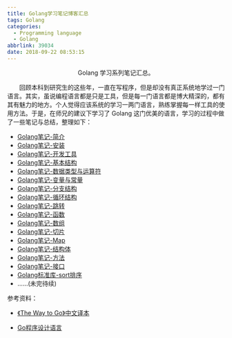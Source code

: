```yaml
---
title: Golang学习笔记博客汇总
tags: Golang
categories:
  - Programming language
  - Golang
abbrlink: 39034
date: 2018-09-22 08:53:15
---
```


<center>Golang 学习系列笔记汇总。</center>

<!--more-->

　　回顾本科到研究生的这些年，一直在写程序，但是却没有真正系统地学过一门语言。其实，虽说编程语言都是只是工具，但是每一门语言都是博大精深的，都有其有魅力的地方。个人觉得应该系统的学习一两门语言，熟练掌握每一样工具的使用方法。于是，在师兄的建议下学习了 Golang 这门优美的语言，学习的过程中做了一些笔记与总结，整理如下：



- [Golang笔记-简介](http://fanzhenyu.me/2018/08/19/Golang%E7%AC%94%E8%AE%B0-%E7%AE%80%E4%BB%8B/)
- [Golang笔记-安装](http://fanzhenyu.me/2018/08/19/Golang%E7%AC%94%E8%AE%B0-%E5%AE%89%E8%A3%85/)
- [Golang笔记-开发工具](http://fanzhenyu.me/2018/08/20/Golang%E7%AC%94%E8%AE%B0-%E5%BC%80%E5%8F%91%E5%B7%A5%E5%85%B7/)
- [Golang笔记-基本结构](http://fanzhenyu.me/2018/08/21/Golang%E7%AC%94%E8%AE%B0-%E5%9F%BA%E6%9C%AC%E7%BB%93%E6%9E%84/)
- [Golang笔记-数据类型与运算符](http://fanzhenyu.me/2018/08/22/Golang%E7%AC%94%E8%AE%B0-%E6%95%B0%E6%8D%AE%E7%B1%BB%E5%9E%8B%E4%B8%8E%E8%BF%90%E7%AE%97%E7%AC%A6/)
- [Golang笔记-变量与常量](http://fanzhenyu.me/2018/08/22/Golang%E7%AC%94%E8%AE%B0-%E5%8F%98%E9%87%8F%E4%B8%8E%E5%B8%B8%E9%87%8F/)
- [Golang笔记-分支结构](http://fanzhenyu.me/2018/08/22/Golang%E7%AC%94%E8%AE%B0-%E5%88%86%E6%94%AF%E7%BB%93%E6%9E%84/)
- [Golang笔记-循环结构](http://fanzhenyu.me/2018/08/23/Golang%E7%AC%94%E8%AE%B0-%E5%BE%AA%E7%8E%AF%E7%BB%93%E6%9E%84/)
- [Golang笔记-跳转](http://fanzhenyu.me/2018/08/23/Golang%E7%AC%94%E8%AE%B0-%E8%B7%B3%E8%BD%AC/)
- [Golang笔记-函数](http://fanzhenyu.me/2018/08/25/Golang%E7%AC%94%E8%AE%B0-%E5%87%BD%E6%95%B0/)
- [Golang笔记-数组](http://fanzhenyu.me/2018/08/25/Golang%E7%AC%94%E8%AE%B0-%E6%95%B0%E7%BB%84/)
- [Golang笔记-切片](http://fanzhenyu.me/2018/08/26/Golang%E7%AC%94%E8%AE%B0-%E5%88%87%E7%89%87/)
- [Golang笔记-Map](http://fanzhenyu.me/2018/08/27/Golang%E7%AC%94%E8%AE%B0-Map/)
- [Golang笔记-结构体](http://fanzhenyu.me/2018/08/30/Golang%E7%AC%94%E8%AE%B0-%E7%BB%93%E6%9E%84%E4%BD%93/)
- [Golang笔记-方法](http://fanzhenyu.me/2018/09/02/Golang%E7%AC%94%E8%AE%B0-%E6%96%B9%E6%B3%95/)
- [Golang笔记-接口](http://fanzhenyu.me/2018/09/02/Golang%E7%AC%94%E8%AE%B0-%E6%8E%A5%E5%8F%A3/)
- [Golang标准库-sort排序](http://fanzhenyu.me/2018/09/13/Golang%E6%A0%87%E5%87%86%E5%BA%93%EF%BC%9Asort%E6%8E%92%E5%BA%8F/)
- ......(未完待续)



参考资料：

- [《The Way to Go》中文译本](https://github.com/Unknwon/the-way-to-go_ZH_CN)

- [Go程序设计语言](https://book.douban.com/subject/27044219/)